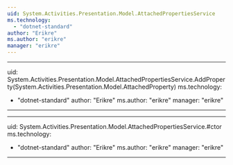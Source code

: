 ```yaml
---
uid: System.Activities.Presentation.Model.AttachedPropertiesService
ms.technology: 
  - "dotnet-standard"
author: "Erikre"
ms.author: "erikre"
manager: "erikre"
---
```


---
uid: System.Activities.Presentation.Model.AttachedPropertiesService.AddProperty(System.Activities.Presentation.Model.AttachedProperty)
ms.technology: 
  - "dotnet-standard"
author: "Erikre"
ms.author: "erikre"
manager: "erikre"
---

---
uid: System.Activities.Presentation.Model.AttachedPropertiesService.#ctor
ms.technology: 
  - "dotnet-standard"
author: "Erikre"
ms.author: "erikre"
manager: "erikre"
---
